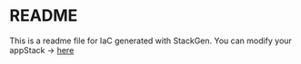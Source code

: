 # README
This is a readme file for IaC generated with StackGen.
You can modify your appStack -> [here](http://main.dev.stackgen.com/appstacks/575c8b1e-6212-479a-999c-e13b78379d50)

